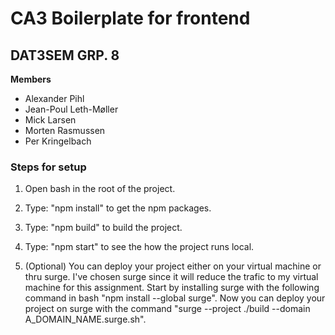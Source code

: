# CA3 Boilerplate for frontend

## DAT3SEM GRP. 8

**Members**

- Alexander Pihl
- Jean-Poul Leth-Møller
- Mick Larsen
- Morten Rasmussen
- Per Kringelbach


### Steps for setup

1. Open bash in the root of the project.

2. Type: "npm install" to get the npm packages.

3. Type: "npm build" to build the project.

4. Type: "npm start" to see the how the project runs local.

5. (Optional) You can deploy your project either on your virtual machine or thru surge. I've chosen surge since it will reduce the trafic to my virtual machine for this assignment. Start by installing surge with the following command in bash "npm install --global surge". Now you can deploy your project on surge with the command "surge --project ./build --domain A_DOMAIN_NAME.surge.sh".




